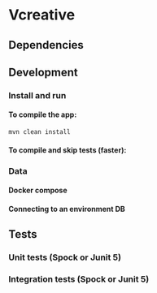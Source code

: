 # Vcreative

## Dependencies

## Development

### Install and run

#### To compile the app:

```mvn clean install```

#### To compile and skip tests (faster):

### Data

#### Docker compose

#### Connecting to an environment DB

## Tests

### Unit tests (Spock or Junit 5)

### Integration tests (Spock or Junit 5)
